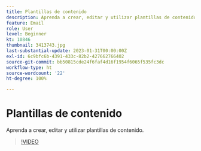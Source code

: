 ```yaml
---
title: Plantillas de contenido
description: Aprenda a crear, editar y utilizar plantillas de contenido.
feature: Email
role: User
level: Beginner
kt: 10846
thumbnail: 3413743.jpg
last-substantial-update: 2023-01-31T00:00:00Z
exl-id: 6c9bfc6b-4391-433c-82b2-427662766402
source-git-commit: bb50815cde24f6faf4d16f1954f6065f535fc3dc
workflow-type: ht
source-wordcount: '22'
ht-degree: 100%

---
```


# Plantillas de contenido

Aprenda a crear, editar y utilizar plantillas de contenido.

>[!VIDEO](https://video.tv.adobe.com/v/3413743?quality=12&learn=on)
